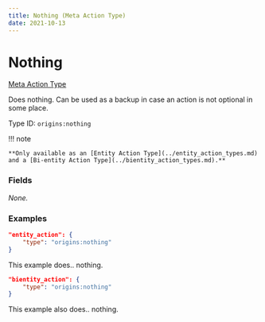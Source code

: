 ```yaml
---
title: Nothing (Meta Action Type)
date: 2021-10-13
---
```


# Nothing

[Meta Action Type](../meta_action_types.md)

Does nothing. Can be used as a backup in case an action is not optional in some place.

Type ID: `origins:nothing`

!!! note

    **Only available as an [Entity Action Type](../entity_action_types.md) and a [Bi-entity Action Type](../bientity_action_types.md).**


### Fields

_None._


### Examples

```json
"entity_action": {
    "type": "origins:nothing"
}
```

This example does.. nothing.
<br>

```json
"bientity_action": {
    "type": "origins:nothing"
}
```

This example also does.. nothing.
